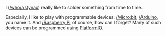 I ([/who/astynax]()) really like to solder something from time to time.

Especially, I like to play with programmable devices: [/Micro:bit](), [/Arduino](), you name it. And [/Raspberry Pi]() of course, how can I forget? Many of such devices can be programmed using [PlatformIO](https://platformio.org/).